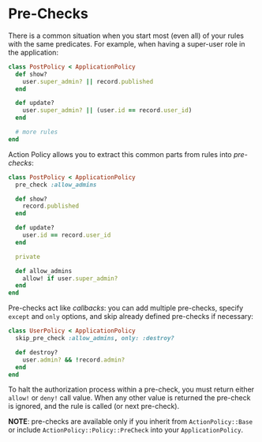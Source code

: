# Pre-Checks

There is a common situation when you start most (even all) of your rules with the same predicates.
For example, when having a super-user role in the application:

```ruby
class PostPolicy < ApplicationPolicy
  def show?
    user.super_admin? || record.published
  end

  def update?
    user.super_admin? || (user.id == record.user_id)
  end

  # more rules
end
```

Action Policy allows you to extract this common parts from rules into _pre-checks_:

```ruby
class PostPolicy < ApplicationPolicy
  pre_check :allow_admins

  def show?
    record.published
  end

  def update?
    user.id == record.user_id
  end

  private

  def allow_admins
    allow! if user.super_admin?
  end
end
```

Pre-checks act like _callbacks_: you can add multiple pre-checks, specify `except` and `only` options, and skip already defined pre-checks if necessary:

```ruby
class UserPolicy < ApplicationPolicy
  skip_pre_check :allow_admins, only: :destroy?

  def destroy?
    user.admin? && !record.admin?
  end
end
```

To halt the authorization process within a pre-check, you must return either `allow!` or `deny!` call value. When any other value is returned the pre-check is ignored, and the rule is called (or next pre-check).

**NOTE**: pre-checks are available only if you inherit from `ActionPolicy::Base` or include `ActionPolicy::Policy::PreCheck` into your `ApplicationPolicy`.
